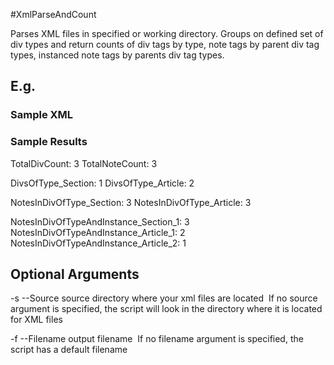 #XmlParseAndCount

Parses XML files in specified or working directory.
Groups on defined set of div types
and return counts of div tags by type, note tags by parent div tag types,
instanced note tags by parents div tag types.

 ## E.g.
 ### Sample XML
 <div type="section">
    <div type="article">
        <note></note>
        <note></note>
    </div>
    <div type="article">
        <note></note>
    <div>
 </div>

### Sample Results
TotalDivCount: 3
TotalNoteCount: 3

DivsOfType_Section: 1
DivsOfType_Article: 2

NotesInDivOfType_Section: 3
NotesInDivOfType_Article: 3

NotesInDivOfTypeAndInstance_Section_1: 3
NotesInDivOfTypeAndInstance_Article_1: 2
NotesInDivOfTypeAndInstance_Article_2: 1



## Optional Arguments

-s --Source
source directory where your xml files are located 
If no source argument is specified, the script will look in the directory where it is located for XML files 

-f --Filename
output filename 
If no filename argument is specified, the script has a default filename

